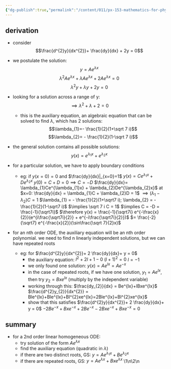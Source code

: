 ```yaml
---
{"dg-publish":true,"permalink":"/content/011/px-153-mathematics-for-physicists/term-1/px-153-d-second-order-od-es/px-153-d2-solving-2nd-order-homogeneous-od-es/","created":"2024-11-25T10:50:32.000+00:00","updated":"2024-11-26T19:37:06.160+00:00"}
---
```


## derivation
- consider 
$$\frac{d^{2}y}{dx^{2}}+ \frac{dy}{dx} + 2y = 0$$
- we postulate the solution: 
$$y=Ae^{\lambda x}$$
		$$\lambda^{2}Ae^{\lambda x} + \lambda Ae^{\lambda x} + 2 Ae^{\lambda x} = 0$$ $$\lambda^{2}y + \lambda y + 2y = 0$$
- looking for a solution across a range of y: 
$$\implies \lambda ^{2}+\lambda+2=0$$
	- this is the auxiliary equation, an algebraic equation that can be solved to find $\lambda$, which has 2 solutions: 
		$$\lambda_{1}=- \frac{1}{2}(1+\sqrt 7 i)$$$$\lambda_{2}= - \frac{1}{2}(1-\sqrt 7 i)$$
- the general solution contains all possible solutions:
		$$y(x)= e^{\lambda_{1}x}+e^{\lambda_{2}x}$$
- for a particular solution, we have to apply boundary conditions
	- eg: if $y(x=0)=0$ and $\frac{dy}{dx}|_{x=0}=1$
		$y(x)= Ce^{\lambda_{1}x}+De^{\lambda_{2}x}$
		$y(0)=C+D=0 \implies C = -D$
		$\frac{dy}{dx}= \lambda_{1}Ce^{\lambda_{1}x} + \lambda_{2}De^{\lambda_{2}x}$
		at $x=0: \frac{dy}{dx} = \lambda_{1}C + \lambda_{2}D = 1$
		$\implies (\lambda_{1}-\lambda_{2})C = 1$
		$\lambda_{1} = - \frac{1}{2}(1+\sqrt7 i); \lambda_{2} = - \frac{1}{2}(1-\sqrt7 i)$ 
		$\implies \sqrt 7 i C = 1$
		$\implies C = -D = \frac{-1}{\sqrt7i}$
		$\therefore y(x) = \frac{-1}{\sqrt7i} e^{-\frac{x}{2}}(e^{i\frac{\sqrt7i}{2}} + e^{-i\frac{\sqrt7i}{2}})$
			$= \frac{-2}{\sqrt7} e^{-\frac{x}{2}}(\sin\frac{\sqrt 7}{2}x)$
	
- for an nth order ODE, the auxiliary equation will be an nth order polynomial. we need to find n linearly independent solutions, but we can have repeated roots 
	- eg: for $\frac{d^{2}y}{dx^{2}}+ 2 \frac{dy}{dx}+ y = 0$
		- the auxiliary equation: $l^{2}+2l+1-0$
			$(l+1)^2=0$
			$l=-1$
		- we only found one solution: $y(x) = Ae^{lx}=Ae^{-x}$
		- in the case of repeated roots, if we have one solution, $y_{1}=Ae^{lx}$, then try $y_{2}=Bxe^{lx}$ (multiply by the independent variable)
		- working through this: 
				$\frac{dy_{2}}{dx} = Be^{lx}+lBxe^{lx}$
				$\frac{d^{2}y_{2}}{dx^{2}} = Ble^{lx}+Ble^{lx}+Bl^{2}xe^{lx}=2Ble^{lx}+Bl^{2}xe^{lx}$
		- show that this satisfies $\frac{d^{2}y}{dx^{2}}+ 2 \frac{dy}{dx}+ y = 0$
				$-2Be^{-x}+Bxe^{-x}+2Be^{-x}-2Bxe^{-x}+Bxe^{-x}=0$
## summary
- for a 2nd order linear homogeneous ODE:
	- try solution of the form $Ae^{\lambda x}$
	- find the auxiliary equation (quadratic in $\lambda$)
	- if there are two distinct roots, GS: $y=Ae^{\lambda_{1}x} + Be^{\lambda_{2} x}$
	- if there are repeated roots, GS: $y=Ae^{\lambda x} + Bxe^{\lambda x}$
\1\n\2\n